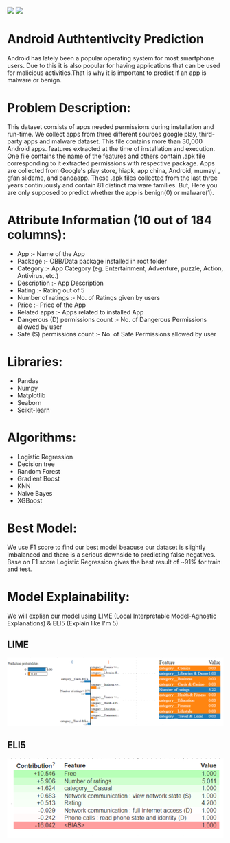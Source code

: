 <img src = "https://github.com/tommyod/awesome-pandas/blob/master/img/awesome_pandas.png" width ="600"/> <img src = "https://raw.githubusercontent.com/scikit-learn/scikit-learn/main/doc/logos/scikit-learn-logo.png" width ="200"/>
# Android Authtentivcity Prediction
Android has lately been a popular operating system for most smartphone users. Due to this it is also popular for having applications that can be used for malicious activities.That is why it is important to predict if an app is malware or benign.

# Problem Description:
This dataset consists of apps needed permissions during installation and run-time. We collect apps from three different sources google play, third-party apps and malware dataset. This file contains more than 30,000 Android apps. features extracted at the time of installation and execution. One file contains the name of the features and others contain .apk file corresponding to it extracted permissions with respective package. Apps are collected from Google's play store, hiapk, app china, Android, mumayi , gfan slideme, and pandaapp. These .apk files collected from the last three years continuously and contain 81 distinct malware families. But, Here you are only supposed to predict whether the app is benign(0) or malware(1).

# Attribute Information (10 out of 184 columns):
  * App :- Name of the App
  * Package :- OBB/Data package installed in root folder
  * Category :- App Category (eg. Entertainment, Adventure, puzzle, Action, Antivirus, etc.)
  * Description :- App Description
  * Rating :- Rating out of 5
  * Number of ratings :- No. of Ratings given by users
  * Price :- Price of the App
  * Related apps :- Apps related to installed App
  * Dangerous (D) permissions count :- No. of Dangerous Permissions allowed by user
  * Safe (S) permissions count :- No. of Safe Permissions allowed by user
# Libraries:
  * Pandas
  * Numpy
  * Matplotlib
  * Seaborn
  * Scikit-learn
  
# Algorithms:
  * Logistic Regression
  * Decision tree
  * Random Forest
  * Gradient Boost
  * KNN
  * Naive Bayes
  * XGBoost

# Best Model:
  We use F1 score to find our best model beacuse our dataset is slightly imbalanced and there is a serious downside to predicting false negatives. Base on F1 score Logistic Regression gives the best result of ~91% for train and test.
 # Model Explainability:
 We will explian our model using LIME (Local Interpretable Model-Agnostic Explanations) & ELI5 (Explain like I'm 5)
 ## LIME
  ![Screenshot](lime.png)
 ## ELI5
  ![Screenshot](eli5.png)
